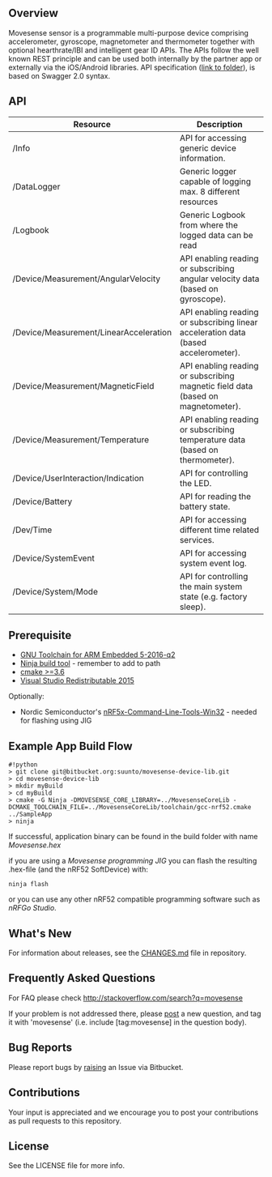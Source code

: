 ## Overview

Movesense sensor is a programmable multi-purpose device comprising accelerometer, gyroscope, magnetometer and thermometer together with optional hearthrate/IBI and intelligent gear ID APIs. The APIs follow the well known REST principle and can be used both internally by the partner app or externally via the iOS/Android libraries. API specification ([link to folder](https://bitbucket.org/suunto/movesense-device-lib/src/master/MovesenseCoreLib/resources/core/)), is based on Swagger 2.0 syntax.

## API

Resource | Description
---------|------------
/Info|API for accessing generic device information.
/DataLogger|Generic logger capable of logging max. 8 different resources
/Logbook|Generic Logbook from where the logged data can be read
/Device/Measurement/AngularVelocity|API enabling reading or subscribing angular velocity data (based on gyroscope).
/Device/Measurement/LinearAcceleration|API enabling reading or subscribing linear acceleration data (based accelerometer).
/Device/Measurement/MagneticField|API enabling reading or subscribing magnetic field data (based on magnetometer).
/Device/Measurement/Temperature|API enabling reading or subscribing temperature data (based on thermometer).
/Device/UserInteraction/Indication|API for controlling the LED.
/Device/Battery|API for reading the battery state.
/Dev/Time|API for accessing different time related services.
/Device/SystemEvent|API for accessing system event log.
/Device/System/Mode|API for controlling the main system state (e.g. factory sleep). 

## Prerequisite

 * [GNU Toolchain for ARM Embedded 5-2016-q2](https://developer.arm.com/open-source/gnu-toolchain/gnu-rm/downloads)
 * [Ninja build tool](https://ninja-build.org/) - remember to add to path
 * [cmake >=3.6](https://cmake.org/download/)
 * [Visual Studio Redistributable 2015](https://www.microsoft.com/en-us/download/details.aspx?id=48145)

Optionally: 

 * Nordic Semiconductor's [nRF5x-Command-Line-Tools-Win32](https://www.nordicsemi.com/eng/Products/Bluetooth-low-energy/nRF52-DK) - needed for flashing using JIG

## Example App Build Flow

```
#!python
> git clone git@bitbucket.org:suunto/movesense-device-lib.git
> cd movesense-device-lib
> mkdir myBuild
> cd myBuild
> cmake -G Ninja -DMOVESENSE_CORE_LIBRARY=../MovesenseCoreLib -DCMAKE_TOOLCHAIN_FILE=../MovesenseCoreLib/toolchain/gcc-nrf52.cmake ../SampleApp
> ninja
```
If successful, application binary can be found in the build folder with name *Movesense.hex*

if you are using a *Movesense programming JIG* you can flash the resulting .hex-file (and the nRF52 SoftDevice) with:
```
ninja flash
```
or you can use any other nRF52 compatible programming software such as *nRFGo Studio*.

## What's New ##
For information about releases, see the [CHANGES.md](./src/ff16fc2045c8a38d0cbc97ebbfa48135eff02e02/CHANGES.md?) file in repository.

## Frequently Asked Questions

For FAQ please check http://stackoverflow.com/search?q=movesense

If your problem is not addressed there, please [post](http://stackoverflow.com/questions/ask) a new question, and tag it with 'movesense' (i.e. include [tag:movesense] in the question body).

## Bug Reports

Please report bugs by [raising](https://bitbucket.org/suunto/movesense-device-lib/issues/new) an Issue via Bitbucket.

## Contributions
Your input is appreciated and we encourage you to post your contributions as pull requests to this repository.

## License

See the LICENSE file for more info.